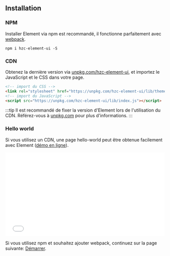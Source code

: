 ## Installation

### NPM

Installer Element via npm est recommandé, il fonctionne parfaitement avec [webpack](https://webpack.js.org/).

```shell
npm i hzc-element-ui -S
```

### CDN

Obtenez la dernière version via [unpkg.com/hzc-element-ui](https://unpkg.com/hzc-element-ui/), et importez le JavaScript et le CSS dans votre page.

```html
<!-- import du CSS -->
<link rel="stylesheet" href="https://unpkg.com/hzc-element-ui/lib/theme-chalk/index.css">
<!-- import du JavaScript -->
<script src="https://unpkg.com/hzc-element-ui/lib/index.js"></script>
```

:::tip
Il est recommandé de fixer la version d'Element lors de l'utilisation du CDN. Référez-vous à  [unpkg.com](https://unpkg.com) pour plus d'informations.
:::

### Hello world

Si vous utilisez un CDN, une page hello-world peut être obtenue facilement avec Element ([démo en ligne](https://codepen.io/ziyoung/pen/rRKYpd)).

<iframe height="265" style="width: 100%;" scrolling="no" title="Element demo" src="//codepen.io/ziyoung/embed/rRKYpd/?height=265&theme-id=light&default-tab=html" frameborder="no" allowtransparency="true" allowfullscreen="true">
  See the Pen <a href='https://codepen.io/ziyoung/pen/rRKYpd/'>Element demo</a> by hetech
  (<a href='https://codepen.io/ziyoung'>@ziyoung</a>) on <a href='https://codepen.io'>CodePen</a>.
</iframe>

Si vous utilisez npm et souhaitez ajouter webpack, continuez sur la page suivante: [Démarrer](/#/fr-FR/component/quickstart).
